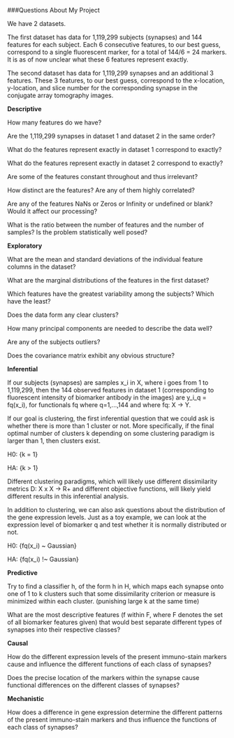 
###Questions About My Project

We have 2 datasets. 

The first dataset has data for 1,119,299 subjects (synapses) and 144 features for each subject. Each 6 consecutive features, to our best guess, correspond to a single fluorescent marker, for a total of 144/6 = 24 markers. It is as of now unclear what these 6 features represent exactly. 

The second dataset has data for 1,119,299 synapses and an additional 3 features. These 3 features, to our best guess, correspond to the x-location, y-location, and slice number for the corresponding synapse in the conjugate array tomography images.


**Descriptive**

How many features do we have?

Are the 1,119,299 synapses in dataset 1 and dataset 2 in the same order?

What do the features represent exactly in dataset 1 correspond to exactly? 

What do the features represent exactly in dataset 2 correspond to exactly? 

Are some of the features constant throughout and thus irrelevant?

How distinct are the features? Are any of them highly correlated?

Are any of the features NaNs or Zeros or Infinity or undefined or blank? Would it affect our processing?

What is the ratio between the number of features and the number of samples? Is the problem statistically well posed?


**Exploratory** 

What are the mean and standard deviations of the individual feature columns in the dataset?

What are the marginal distributions of the features in the first dataset?

Which features have the greatest variability among the subjects? Which have the least?

Does the data form any clear clusters?

How many principal components are needed to describe the data well?

Are any of the subjects outliers?

Does the covariance matrix exhibit any obvious structure?


**Inferential** 

If our subjects (synapses) are samples x_i in X, where i goes from 1 to 1,119,299, then the 144 observed features in dataset 1 (corresponding to fluorescent intensity of biomarker antibody in the images) are y_i_q = fq(x_i), for functionals fq where q=1,...,144 and where fq: X -> Y. 

If our goal is clustering, the first inferential question that we could ask is whether there is more than 1 cluster or not. More specifically, if the final optimal number of clusters k depending on some clustering paradigm is larger than 1, then clusters exist. 

H0: {k = 1}

HA: {k > 1}

Different clustering paradigms, which will likely use different dissimilarity metrics D: X x X -> R+ and different objective functions, will likely yield different results in this inferential analysis. 

In addition to clustering, we can also ask questions about the distribution of the gene expression levels. Just as a toy example, we can look at the expression level of biomarker q and test whether it is normally distributed or not. 

H0: {fq(x_i) ~ Gaussian}

HA: {fq(x_i) !~ Gaussian}

**Predictive**

Try to find a classifier h, of the form h in H, which maps each synapse onto one of 1 to k clusters such that some dissimilarity criterion or measure is minimized within each cluster. (punishing large k at the same time)

What are the most descriptive features (f within F, where F denotes the set of all biomarker features given) that would best separate different types of synapses into their respective classes?  


**Causal** 

How do the different expression levels of the present immuno-stain markers cause and influence the different functions of each class of synapses? 

Does the precise location of the markers within the synapse cause functional differences on the different classes of synapses?


**Mechanistic** 

How does a difference in gene expression determine the different patterns of the present immuno-stain markers and thus influence the functions of each class of synapses?



